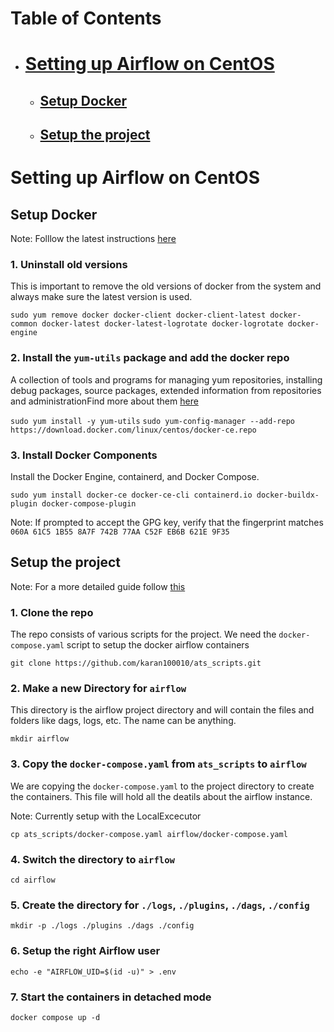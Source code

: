 # Table of Contents

- # [Setting up Airflow on CentOS](#setup-airflow-on-centos)
  - ## [Setup Docker](#setup-docker)
  - ## [Setup the project](#setup-the-project)

<a name="#setup-airflow-on-centos"> </a>

# Setting up Airflow on CentOS

<a name="#setup-docker"></a>

## Setup Docker

Note: Folllow the latest instructions [here](https://docs.docker.com/engine/install/centos/)

### 1. Uninstall old versions

This is important to remove the old versions of docker from the system and always make sure the latest version is used.

`sudo yum remove docker docker-client docker-client-latest docker-common docker-latest docker-latest-logrotate docker-logrotate docker-engine`

### 2. Install the `yum-utils` package and add the docker repo

A collection of tools and programs for managing yum repositories, installing debug packages, source packages, extended information from repositories and administrationFind more about them [here](https://man7.org/linux/man-pages/man1/yum-utils.1.html)

`sudo yum install -y yum-utils`
`sudo yum-config-manager --add-repo https://download.docker.com/linux/centos/docker-ce.repo`

### 3. Install Docker Components

Install the Docker Engine, containerd, and Docker Compose.

`sudo yum install docker-ce docker-ce-cli containerd.io docker-buildx-plugin docker-compose-plugin`

Note: If prompted to accept the GPG key, verify that the fingerprint matches `060A 61C5 1B55 8A7F 742B 77AA C52F EB6B 621E 9F35`

<a name="#setup-the-project"> </a>

## Setup the project

Note: For a more detailed guide follow [this](https://airflow.apache.org/docs/apache-airflow/stable/howto/docker-compose/index.html)

### 1. Clone the repo

The repo consists of various scripts for the project. We need the `docker-compose.yaml` script to setup the docker airflow containers

`git clone https://github.com/karan100010/ats_scripts.git`

### 2. Make a new Directory for `airflow`

This directory is the airflow project directory and will contain the files and folders like dags, logs, etc. The name can be anything.

`mkdir airflow`

### 3. Copy the `docker-compose.yaml` from `ats_scripts` to `airflow`

We are copying the `docker-compose.yaml` to the project directory to create the containers. This file will hold all the deatils about the airflow instance.

Note: Currently setup with the LocalExcecutor

`cp ats_scripts/docker-compose.yaml airflow/docker-compose.yaml`

### 4. Switch the directory to `airflow`

`cd airflow`

### 5. Create the directory for `./logs`, `./plugins`, `./dags`, `./config`

`mkdir -p ./logs ./plugins ./dags ./config`

### 6. Setup the right Airflow user

`echo -e "AIRFLOW_UID=$(id -u)" > .env`

### 7. Start the containers in detached mode

`docker compose up -d`
